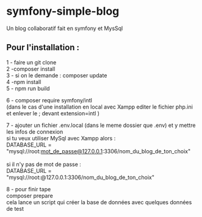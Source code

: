 # symfony-simple-blog
Un blog collaboratif fait en symfony et MysSql

## Pour l'installation :<br/>
 1 - faire un git clone <br>
 2 -composer install <br/>
 3 - si on le demande :
    composer update<br/>
 4 -npm install<br/>
 5 - npm run build<br/>

 6 - composer require symfony/intl<br/>
(dans le cas d'une installation en local avec Xampp editer le fichier php.ini et enlever le ; devant extension=intl ) <br/>

 7 - ajouter un fichier .env.local (dans le meme dossier que .env) et y mettre les infos de connexion <br/>
si tu veux utiliser MySql avec Xampp alors :<br/>
DATABASE_URL = "mysql://root:mot_de_passe@127.0.0.1:3306/nom_du_blog_de_ton_choix" <br/>    
si il n'y pas de mot de passe : <br/>
DATABASE_URL = "mysql://root:@127.0.0.1:3306/nom_du_blog_de_ton_choix"  <br/>

 8 - pour finir tape <br/>
composer prepare <br/>
cela lance un script qui créer la base de données avec quelques données de test <br/>
